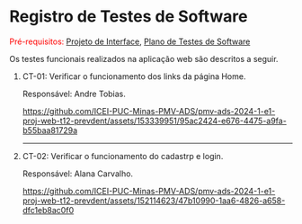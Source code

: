 # Registro de Testes de Software
<span style="color:red">Pré-requisitos: <a href="https://github.com/ICEI-PUC-Minas-PMV-ADS/pmv-ads-2024-1-e1-proj-web-t12-prevdent/blob/main/documentos/04-Projeto%20de%20Interface.md"> Projeto de Interface</a></span>, <a href="https://github.com/ICEI-PUC-Minas-PMV-ADS/pmv-ads-2024-1-e1-proj-web-t12-prevdent/blob/main/documentos/07-Plano%20de%20Testes%20de%20Software.md"> Plano de Testes de Software</a>


Os testes funcionais realizados na aplicação web são descritos a seguir.

<ol>
  <li> CT-01: Verificar o funcionamento dos links da página Home.

Responsável: Andre Tobias.

https://github.com/ICEI-PUC-Minas-PMV-ADS/pmv-ads-2024-1-e1-proj-web-t12-prevdent/assets/153339951/95ac2424-e676-4475-a9fa-b55baa81729a

  </li>
  <hr>  
  
  <li> CT-02: Verificar o funcionamento do cadastrp e login.

  Responsável: Alana Carvalho.

  https://github.com/ICEI-PUC-Minas-PMV-ADS/pmv-ads-2024-1-e1-proj-web-t12-prevdent/assets/152114623/47b10990-1aa6-4826-a658-dfc1eb8ac0f0

    
 
